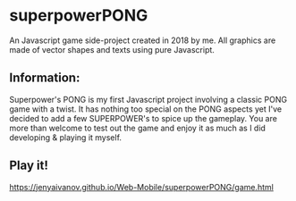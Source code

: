 # superpowerPONG
An Javascript game side-project created in 2018 by me. All graphics are made of vector shapes and texts using pure Javascript.

## Information:
Superpower's PONG is my first Javascript project involving a classic PONG game with a twist.
It has nothing too special on the PONG aspects yet I've decided to add a few SUPERPOWER's to spice up the gameplay.
You are more than welcome to test out the game and enjoy it as much as I did developing & playing it myself.

## Play it!
https://jenyaivanov.github.io/Web-Mobile/superpowerPONG/game.html

